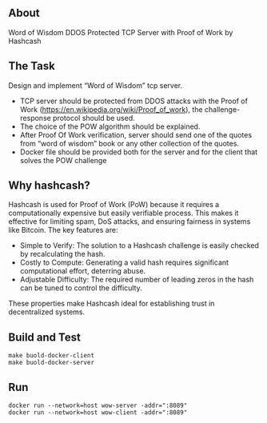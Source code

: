 ## About

Word of Wisdom DDOS Protected TCP Server with Proof of Work by Hashcash

## The Task

Design and implement “Word of Wisdom” tcp server.
- TCP server should be protected from DDOS attacks with the Proof of Work (https://en.wikipedia.org/wiki/Proof_of_work), the challenge-response protocol should be used.
- The choice of the POW algorithm should be explained.
- After Proof Of Work verification, server should send one of the quotes from “word of wisdom” book or any other collection of the quotes.
- Docker file should be provided both for the server and for the client that solves the POW challenge

## Why hashcash?

Hashcash is used for Proof of Work (PoW) because it requires a computationally expensive but easily verifiable process. This makes it effective for limiting spam, DoS attacks, and ensuring fairness in systems like Bitcoin. The key features are:

- Simple to Verify: The solution to a Hashcash challenge is easily checked by recalculating the hash.
- Costly to Compute: Generating a valid hash requires significant computational effort, deterring abuse.
- Adjustable Difficulty: The required number of leading zeros in the hash can be tuned to control the difficulty.

These properties make Hashcash ideal for establishing trust in decentralized systems.

## Build and Test

```shell
make buold-docker-client
make buold-docker-server
```

## Run

```shell
docker run --network=host wow-server -addr=":8089"
docker run --network=host wow-client -addr=":8089"
```
